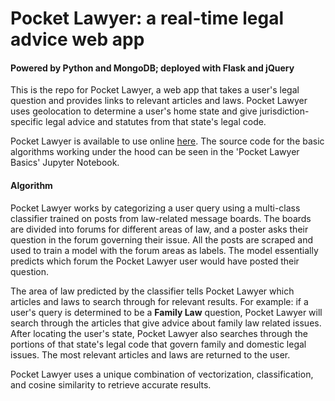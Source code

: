 # Pocket Lawyer: a real-time legal advice web app
#### Powered by Python and MongoDB; deployed with Flask and jQuery

This is the repo for Pocket Lawyer, a web app that takes a user's legal question and provides links to relevant articles and laws.  Pocket Lawyer uses geolocation to determine a user's home state and give jurisdiction-specific legal advice and statutes from that state's legal code.

Pocket Lawyer is available to use online [here]("http://193.91.67.209/pocketLawyer/").  The source code for the basic algorithms working under the hood can be seen in the 'Pocket Lawyer Basics' Jupyter Notebook.

#### Algorithm

Pocket Lawyer works by categorizing a user query using a multi-class classifier trained on posts from law-related message boards.  The boards are divided into forums for different areas of law, and a poster asks their question in the forum governing their issue.  All the posts are scraped and used to train a model with the forum areas as labels.  The model essentially predicts which forum the Pocket Lawyer user would have posted their question.

The area of law predicted by the classifier tells Pocket Lawyer which articles and laws to search through for relevant results.  For example: if a user's query is determined to be a **Family Law** question, Pocket Lawyer will search through the articles that give advice about family law related issues.  After locating the user's state, Pocket Lawyer also searches through the portions of that state's legal code that govern family and domestic legal issues.  The most relevant articles and laws are returned to the user.

Pocket Lawyer uses a unique combination of vectorization, classification, and cosine similarity to retrieve accurate results.
